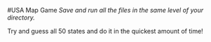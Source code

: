 #USA Map Game
_Save and run all the files in the same level of your directory._

Try and guess all 50 states and do it in the quickest amount of time!
